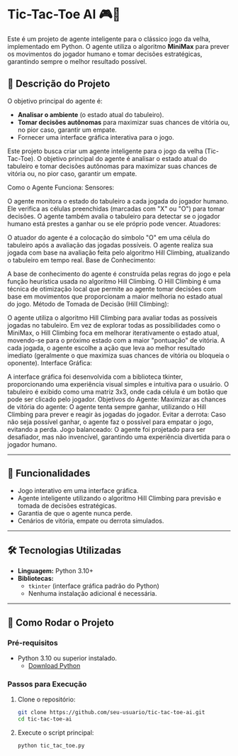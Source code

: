 # Tic-Tac-Toe AI 🎮🤖  

Este é um projeto de agente inteligente para o clássico jogo da velha, implementado em Python. O agente utiliza o algoritmo **MiniMax** para prever os movimentos do jogador humano e tomar decisões estratégicas, garantindo sempre o melhor resultado possível.

## 📝 Descrição do Projeto

O objetivo principal do agente é:
- **Analisar o ambiente** (o estado atual do tabuleiro).
- **Tomar decisões autônomas** para maximizar suas chances de vitória ou, no pior caso, garantir um empate.
- Fornecer uma interface gráfica interativa para o jogo.

Este projeto busca criar um agente inteligente para o jogo da velha (Tic-Tac-Toe). O objetivo principal do agente é analisar o estado atual do tabuleiro e tomar decisões autônomas para maximizar suas chances de vitória ou, no pior caso, garantir um empate.

Como o Agente Funciona:
Sensores:

O agente monitora o estado do tabuleiro a cada jogada do jogador humano.
Ele verifica as células preenchidas (marcadas com "X" ou "O") para tomar decisões.
O agente também avalia o tabuleiro para detectar se o jogador humano está prestes a ganhar ou se ele próprio pode vencer.
Atuadores:

O atuador do agente é a colocação do símbolo "O" em uma célula do tabuleiro após a avaliação das jogadas possíveis.
O agente realiza sua jogada com base na avaliação feita pelo algoritmo Hill Climbing, atualizando o tabuleiro em tempo real.
Base de Conhecimento:

A base de conhecimento do agente é construída pelas regras do jogo e pela função heurística usada no algoritmo Hill Climbing.
O Hill Climbing é uma técnica de otimização local que permite ao agente tomar decisões com base em movimentos que proporcionam a maior melhoria no estado atual do jogo.
Método de Tomada de Decisão (Hill Climbing):

O agente utiliza o algoritmo Hill Climbing para avaliar todas as possíveis jogadas no tabuleiro.
Em vez de explorar todas as possibilidades como o MiniMax, o Hill Climbing foca em melhorar iterativamente o estado atual, movendo-se para o próximo estado com a maior "pontuação" de vitória.
A cada jogada, o agente escolhe a ação que leva ao melhor resultado imediato (geralmente o que maximiza suas chances de vitória ou bloqueia o oponente).
Interface Gráfica:

A interface gráfica foi desenvolvida com a biblioteca tkinter, proporcionando uma experiência visual simples e intuitiva para o usuário.
O tabuleiro é exibido como uma matriz 3x3, onde cada célula é um botão que pode ser clicado pelo jogador.
Objetivos do Agente:
Maximizar as chances de vitória do agente: O agente tenta sempre ganhar, utilizando o Hill Climbing para prever e reagir às jogadas do jogador.
Evitar a derrota: Caso não seja possível ganhar, o agente faz o possível para empatar o jogo, evitando a perda.
Jogo balanceado: O agente foi projetado para ser desafiador, mas não invencível, garantindo uma experiência divertida para o jogador humano.

---

## 🎯 Funcionalidades

- Jogo interativo em uma interface gráfica.
- Agente inteligente utilizando o algoritmo Hill Climbing para previsão e tomada de decisões estratégicas.
- Garantia de que o agente nunca perde.
- Cenários de vitória, empate ou derrota simulados.

---

## 🛠️ Tecnologias Utilizadas

- **Linguagem:** Python 3.10+
- **Bibliotecas:** 
  - `tkinter` (interface gráfica padrão do Python)
  - Nenhuma instalação adicional é necessária.

---

## 🚀 Como Rodar o Projeto

### Pré-requisitos
- Python 3.10 ou superior instalado. 
  - [Download Python](https://www.python.org/downloads/)

### Passos para Execução
1. Clone o repositório:
   ```bash
   git clone https://github.com/seu-usuario/tic-tac-toe-ai.git
   cd tic-tac-toe-ai
   
2. Execute o script principal:
   ```bash
   python tic_tac_toe.py
